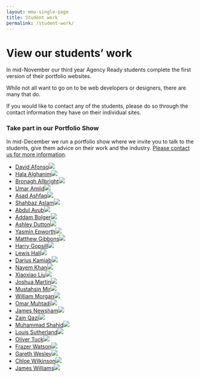 ```yaml
---
layout: mmu-single-page
title: Student work
permalink: /student-work/
---
```


# View our students’ work

In mid-November our third year Agency Ready students complete the first version of their portfolio websites.

While not all want to go on to be web developers or designers, there are many that do.

If you would like to contact any of the students, please do so through the contact information they have on their individual sites.

<div class="box">
<h3>Take part in our Portfolio Show</h3>

In mid-December we run a portfolio show where we invite you to talk to the students, give them advice on their work and the industry. <a href="/about-contact/">Please contact us for more information</a>.

</div>

<div class="full-width student-grid">

<ul><li><a href="http://www.16060661.webdevmmu.uk">David Afonso<img src="../assets/img/screenshots/student-site0.png" /></a></li><li><a href="http://www.15075965.webdevmmu.uk">Hala Alghanim<img src="../assets/img/screenshots/student-site1.png" /></a></li><li><a href="http://www.16047244.webdevmmu.uk">Bronagh Allbright<img src="../assets/img/screenshots/student-site2.png" /></a></li><li><a href="http://www.16044065.webdevmmu.uk">Umar Amjid<img src="../assets/img/screenshots/student-site3.png" /></a></li><li><a href="http://www.16031723.webdevmmu.uk">Asad Ashfaq<img src="../assets/img/screenshots/student-site4.png" /></a></li><li><a href="http://www.14028691.webdevmmu.uk">Shahbaz Aslam<img src="../assets/img/screenshots/404.png" /></a></li><li><a href="http://www.16042901.webdevmmu.uk">Abdul Ayub<img src="../assets/img/screenshots/student-site6.png" /></a></li><li><a href="http://www.16042014.webdevmmu.uk">Addam Bolger<img src="../assets/img/screenshots/student-site7.png" /></a></li><li><a href="https://www.ashleydutton.co.uk/">Ashley Dutton<img src="../assets/img/screenshots/student-site8.png" /></a></li><li><a href="http://www.16043281.webdevmmu.uk">Yasmin Epworth<img src="../assets/img/screenshots/student-site9.png" /></a></li><li><a href="http://www.16043480.webdevmmu.uk">Matthew Gibbons<img src="../assets/img/screenshots/student-site10.png" /></a></li><li><a href="http://www.16005846.webdevmmu.uk">Harry Gopsill<img src="../assets/img/screenshots/404.png" /></a></li><li><a href="http://www.16021537.webdevmmu.uk">Lewis Hall<img src="../assets/img/screenshots/student-site12.png" /></a></li><li><a href="http://www.15092314.webdevmmu.uk">Darius Kamiab<img src="../assets/img/screenshots/student-site13.png" /></a></li><li><a href="http://www.16016183.webdevmmu.uk">Nayem Khan<img src="../assets/img/screenshots/student-site14.png" /></a></li><li><a href="http://www.16056050.webdevmmu.uk">Xiaoxiao Liu<img src="../assets/img/screenshots/student-site15.png" /></a></li><li><a href="http://www.16038681.webdevmmu.uk">Joshua Martin<img src="../assets/img/screenshots/student-site16.png" /></a></li><li><a href="http://www.16044064.webdevmmu.uk">Mustahsin Mir<img src="../assets/img/screenshots/student-site17.png" /></a></li><li><a href="http://www.16011524.webdevmmu.uk">William Morgan<img src="../assets/img/screenshots/student-site18.png" /></a></li><li><a href="http://www.15099413.webdevmmu.uk">Omar Muhtadi<img src="../assets/img/screenshots/student-site19.png" /></a></li><li><a href="http://www.15077218.webdevmmu.uk">James Newsham<img src="../assets/img/screenshots/student-site20.png" /></a></li><li><a href="http://www.16010278.webdevmmu.uk">Zain Qazi<img src="../assets/img/screenshots/student-site21.png" /></a></li><li><a href="http://www.16032926.webdevmmu.uk">Muhammad Shahid<img src="../assets/img/screenshots/student-site22.png" /></a></li><li><a href="http://www.14013326.webdevmmu.uk">Louis Sutherland<img src="../assets/img/screenshots/404.png" /></a></li><li><a href="http://www.14051695.webdevmmu.uk">Oliver Tuck<img src="../assets/img/screenshots/student-site24.png" /></a></li><li><a href="http://www.16027044.webdevmmu.uk">Frazer Watson<img src="../assets/img/screenshots/student-site25.png" /></a></li><li><a href="http://www.15105816.webdevmmu.uk">Gareth Wesley<img src="../assets/img/screenshots/student-site26.png" /></a></li><li><a href="http://www.16018868.webdevmmu.uk">Chloe Wilkinson<img src="../assets/img/screenshots/student-site27.png" /></a></li><li><a href="http://www.15104825.webdevmmu.uk">James Williams<img src="../assets/img/screenshots/student-site28.png" /></a></li></ul>

</div>
